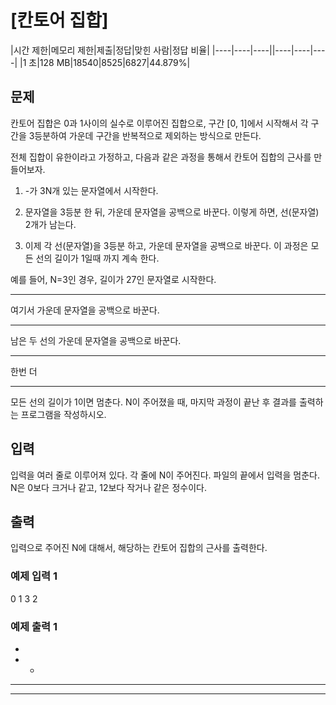 # [칸토어 집합]
 
|시간 제한|메모리 제한|제출|정답|맞힌 사람|정답 비율|
|----|----|----||----|----|----|
|1 초|128 MB|18540|8525|6827|44.879%|

## 문제
칸토어 집합은 0과 1사이의 실수로 이루어진 집합으로, 구간 [0, 1]에서 시작해서 각 구간을 3등분하여 가운데 구간을 반복적으로 제외하는 방식으로 만든다.

전체 집합이 유한이라고 가정하고, 다음과 같은 과정을 통해서 칸토어 집합의 근사를 만들어보자.

1. -가 3N개 있는 문자열에서 시작한다.

2. 문자열을 3등분 한 뒤, 가운데 문자열을 공백으로 바꾼다. 이렇게 하면, 선(문자열) 2개가 남는다.

3. 이제 각 선(문자열)을 3등분 하고, 가운데 문자열을 공백으로 바꾼다. 이 과정은 모든 선의 길이가 1일때 까지 계속 한다.

예를 들어, N=3인 경우, 길이가 27인 문자열로 시작한다.

---------------------------
여기서 가운데 문자열을 공백으로 바꾼다.

---------         ---------
남은 두 선의 가운데 문자열을 공백으로 바꾼다.

---   ---         ---   ---
한번 더

- -   - -         - -   - -
모든 선의 길이가 1이면 멈춘다. N이 주어졌을 때, 마지막 과정이 끝난 후 결과를 출력하는 프로그램을 작성하시오.

## 입력
입력을 여러 줄로 이루어져 있다. 각 줄에 N이 주어진다. 파일의 끝에서 입력을 멈춘다. N은 0보다 크거나 같고, 12보다 작거나 같은 정수이다.

## 출력
입력으로 주어진 N에 대해서, 해당하는 칸토어 집합의 근사를 출력한다.

### 예제 입력 1 
0
1
3
2

### 예제 출력 1 
-
- -
- -   - -         - -   - -
- -   - -